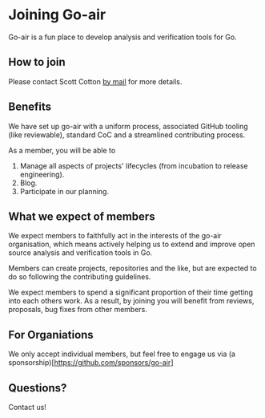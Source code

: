 # Joining Go-air

Go-air is a fun place to develop analysis and verification tools for Go.

## How to join

Please contact Scott Cotton [by mail](mailto://scott@mindowl.com) for more
details.

## Benefits

We have set up go-air with a uniform process, associated GitHub 
tooling (like reviewable), standard CoC and a streamlined 
contributing process.

As a member, you will be able to

1. Manage all aspects of projects' lifecycles (from incubation
to release engineering).
1. Blog.
1. Participate in our planning.

## What we expect of members

We expect members to faithfully act in the interests of the 
go-air organisation, which means actively helping us to 
extend and improve open source analysis and verification tools
in Go.

Members can create projects, repositories and the like, but 
are expected to do so following the contributing guidelines.

We expect members to spend a significant proportion of their time
getting into each others work.  As a result, by joining you will
benefit from reviews, proposals, bug fixes from other members.

## For Organiations

We only accept individual members, but feel free to 
engage us via (a sponsorship)[https://github.com/sponsors/go-air]

## Questions?

Contact us!









